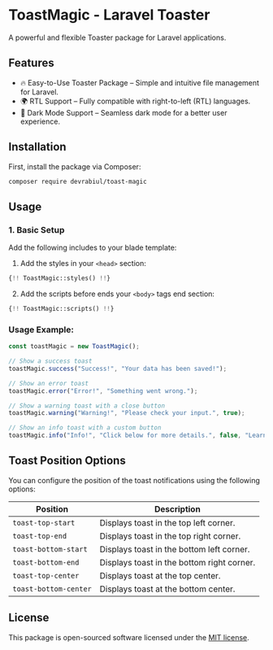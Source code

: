 # ToastMagic - Laravel Toaster

A powerful and flexible Toaster package for Laravel applications.

## Features

- 🔥 Easy-to-Use Toaster Package – Simple and intuitive file management for Laravel.
- 🌍 RTL Support – Fully compatible with right-to-left (RTL) languages.
- 🌙 Dark Mode Support – Seamless dark mode for a better user experience.

## Installation

First, install the package via Composer:

```bash
composer require devrabiul/toast-magic
```

## Usage

### 1. Basic Setup

Add the following includes to your blade template:

1. Add the styles in your `<head>` section:
```php
{!! ToastMagic::styles() !!}
```

2. Add the scripts before ends your `<body>` tags end section:
```php
{!! ToastMagic::scripts() !!}
```

### Usage Example:
```js
const toastMagic = new ToastMagic();

// Show a success toast
toastMagic.success("Success!", "Your data has been saved!");

// Show an error toast
toastMagic.error("Error!", "Something went wrong.");

// Show a warning toast with a close button
toastMagic.warning("Warning!", "Please check your input.", true);

// Show an info toast with a custom button
toastMagic.info("Info!", "Click below for more details.", false, "Learn More", "https://example.com");

```

## Toast Position Options

You can configure the position of the toast notifications using the following options:

| Position          | Description                          |
|------------------|----------------------------------|
| `toast-top-start`     | Displays toast in the top left corner.     |
| `toast-top-end`    | Displays toast in the top right corner.    |
| `toast-bottom-start`  | Displays toast in the bottom left corner.  |
| `toast-bottom-end` | Displays toast in the bottom right corner. |
| `toast-top-center`   | Displays toast at the top center.          |
| `toast-bottom-center`| Displays toast at the bottom center.       |

## License

This package is open-sourced software licensed under the [MIT license](LICENSE.md).
